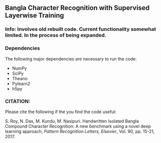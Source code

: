 ## Bangla Character Recognition with Supervised Layerwise Training

### Info: Involves old rebuilt code. Current functionality somewhat limited. In the process of being expanded.

### Dependencies

The following major dependencies are necessary to run the code:
- NumPy
- SciPy
- Theano
- Pylearn2
- h5py


### CITATION:

Please cite the following if the you find the code useful:

S. Roy, N. Das, M. Kundu, M. Nasipuri. Handwritten Isolated Bangla Compound Character Recognition: A new benchmark using a novel deep learning approach, _Pattern Recognition Letters, Elsevier_, Vol. 90, pp. 15-21, 2017.
